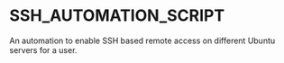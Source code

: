 # SSH_AUTOMATION_SCRIPT
 An automation to enable SSH based remote access on different Ubuntu servers for a user.

